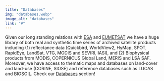 ```yaml
---
title: "Databases"
img: "databases.webp"
image_alt: "databases"
link: "#"
---
```


Given our long standing relations with [ESA](https://esa.int) and [EUMETSAT](https://eumetsat.int) we have a huge library of both real and synthetic time series of archived satellite products including (1) reflectance data (Quickbird, WorldView2, HyMap, SPOT, RapidEye, LandSat, VTG, MODIS and SEVIRI, IASI), and (2) Biophysical products from MODIS, COPERNICUS Global Land, MERIS and LSA SAF. Moreover, we have access to thematic maps and databases on land-cover and land-use (CORINE, SIOSE) and reference databases such as LUCAS and BIOSOIL. Check our [Databases](data.html) section!
